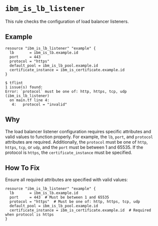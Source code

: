 # `ibm_is_lb_listener`

This rule checks the configuration of load balancer listeners.

## Example

```hcl
resource "ibm_is_lb_listener" "example" {
  lb       = ibm_is_lb.example.id
  port     = 443
  protocol = "https"
  default_pool = ibm_is_lb_pool.example.id
  certificate_instance = ibm_is_certificate.example.id
}
```

```console
$ tflint
1 issue(s) found:
Error: `protocol` must be one of: http, https, tcp, udp (ibm_is_lb_listener)
  on main.tf line 4:
   4:   protocol = "invalid"
```

## Why

The load balancer listener configuration requires specific attributes and valid values to function properly. For example, the `lb`, `port`, and `protocol` attributes are required. Additionally, the `protocol` must be one of `http`, `https`, `tcp`, or `udp`, and the `port` must be between 1 and 65535. If the protocol is `https`, the `certificate_instance` must be specified.

## How To Fix

Ensure all required attributes are specified with valid values:

```hcl
resource "ibm_is_lb_listener" "example" {
  lb       = ibm_is_lb.example.id
  port     = 443  # Must be between 1 and 65535
  protocol = "https"  # Must be one of: http, https, tcp, udp
  default_pool = ibm_is_lb_pool.example.id
  certificate_instance = ibm_is_certificate.example.id  # Required when protocol is https
}
```